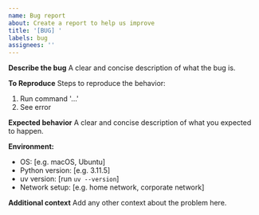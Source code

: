 ```yaml
---
name: Bug report
about: Create a report to help us improve
title: '[BUG] '
labels: bug
assignees: ''
---
```


**Describe the bug**
A clear and concise description of what the bug is.

**To Reproduce**
Steps to reproduce the behavior:
1. Run command '...'
2. See error

**Expected behavior**
A clear and concise description of what you expected to happen.

**Environment:**
 - OS: [e.g. macOS, Ubuntu]
 - Python version: [e.g. 3.11.5]
 - uv version: [run `uv --version`]
 - Network setup: [e.g. home network, corporate network]

**Additional context**
Add any other context about the problem here.